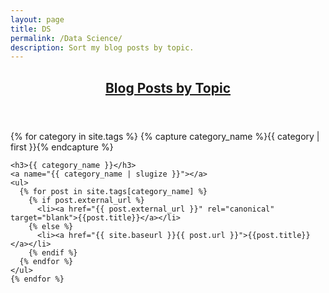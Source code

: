 ```yaml
---
layout: page
title: DS
permalink: /Data Science/
description: Sort my blog posts by topic.
---
```

<header class="major">
  <h2><a href="#">Blog Posts by Topic</a></h2>
</header>
<p>
<div class="row">
  <div class="6u 12u$(small)">
    {% for category in site.tags %}
    {% capture category_name %}{{ category | first }}{% endcapture %}

    <h3>{{ category_name }}</h3>
    <a name="{{ category_name | slugize }}"></a>
    <ul>
      {% for post in site.tags[category_name] %}
        {% if post.external_url %}
          <li><a href="{{ post.external_url }}" rel="canonical" target="blank">{{post.title}}</a></li>
        {% else %}
          <li><a href="{{ site.baseurl }}{{ post.url }}">{{post.title}}</a></li>
        {% endif %}
      {% endfor %}
    </ul>
    {% endfor %}
  </div></div>
